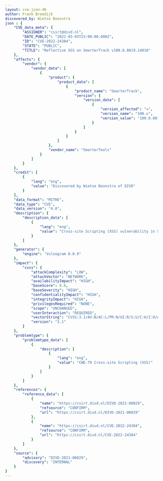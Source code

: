 ```yaml
---
layout: cve-json-40
author: Frank Breedijk
discovered_by: Wietse Boonstra
json : {
    "CVE_data_meta": {
        "ASSIGNER": "csirt@divd.nl",
        "DATE_PUBLIC": "2022-03-03T23:00:00.000Z",
        "ID": "CVE-2022-24384",
        "STATE": "PUBLIC",
        "TITLE": "Reflective XSS on SmarterTrack v100.0.8019.14010"
    },
    "affects": {
        "vendor": {
            "vendor_data": [
                {
                    "product": {
                        "product_data": [
                            {
                                "product_name": "SmarterTrack",
                                "version": {
                                    "version_data": [
                                        {
                                            "version_affected": "=",
                                            "version_name": "100.x",
                                            "version_value": "100.0.8019.14010"
                                        }
                                    ]
                                }
                            }
                        ]
                    },
                    "vendor_name": "SmarterTools"
                }
            ]
        }
    },
    "credit": [
        {
            "lang": "eng",
            "value": "Discovered by Wietse Boonstra of DIVD"
        }
    ],
    "data_format": "MITRE",
    "data_type": "CVE",
    "data_version": "4.0",
    "description": {
        "description_data": [
            {
                "lang": "eng",
                "value": "Cross-site Scripting (XSS) vulnerability in SmarterTools SmarterTrack \n\nThis issue affects:\nSmarterTools SmarterTrack\n100.0.8019.14010."
            }
        ]
    },
    "generator": {
        "engine": "Vulnogram 0.0.9"
    },
    "impact": {
        "cvss": {
            "attackComplexity": "LOW",
            "attackVector": "NETWORK",
            "availabilityImpact": "HIGH",
            "baseScore": 8.8,
            "baseSeverity": "HIGH",
            "confidentialityImpact": "HIGH",
            "integrityImpact": "HIGH",
            "privilegesRequired": "NONE",
            "scope": "UNCHANGED",
            "userInteraction": "REQUIRED",
            "vectorString": "CVSS:3.1/AV:N/AC:L/PR:N/UI:R/S:U/C:H/I:H/A:H",
            "version": "3.1"
        }
    },
    "problemtype": {
        "problemtype_data": [
            {
                "description": [
                    {
                        "lang": "eng",
                        "value": "CWE-79 Cross-site Scripting (XSS)"
                    }
                ]
            }
        ]
    },
    "references": {
        "reference_data": [
            {
                "name": "https://csirt.divd.nl/DIVD-2021-00029",
                "refsource": "CONFIRM",
                "url": "https://csirt.divd.nl/DIVD-2021-00029"
            },
            {
                "name": "https://csirt.divd.nl/CVE-2022-24384",
                "refsource": "CONFIRM",
                "url": "https://csirt.divd.nl/CVE-2022-24384"
            }
        ]
    },
    "source": {
        "advisory": "DIVD-2021-00029",
        "discovery": "INTERNAL"
    }
}
---
```

